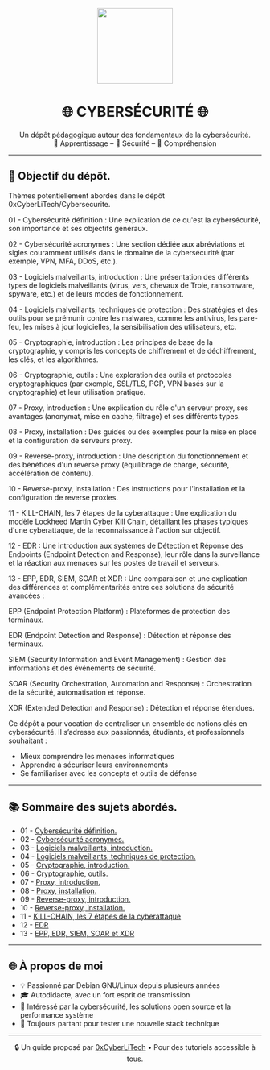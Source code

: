 <p align="center">
  <img src="https://avatars.githubusercontent.com/u/167217017?s=400&u=d983b9423c4eb8cdb9bfe8b14f505be5c894d6bc&v=4" width="150" />
</p>

<h1 align="center">🌐 CYBERSÉCURITÉ 🌐</h1>

<p align="center">
  Un dépôt pédagogique autour des fondamentaux de la cybersécurité.<br>
  📘 Apprentissage – 🔐 Sécurité – 🧠 Compréhension
</p>

---
<h2 align="left">🎯 Objectif du dépôt.</h2>

Thèmes potentiellement abordés dans le dépôt 0xCyberLiTech/Cybersecurite.

01 - Cybersécurité définition : Une explication de ce qu'est la cybersécurité, son importance et ses objectifs généraux.

02 - Cybersécurité acronymes : Une section dédiée aux abréviations et sigles couramment utilisés dans le domaine de la cybersécurité (par exemple, VPN, MFA, DDoS, etc.).

03 - Logiciels malveillants, introduction : Une présentation des différents types de logiciels malveillants (virus, vers, chevaux de Troie, ransomware, spyware, etc.) et de leurs modes de fonctionnement.

04 - Logiciels malveillants, techniques de protection : Des stratégies et des outils pour se prémunir contre les malwares, comme les antivirus, les pare-feu, les mises à jour logicielles, la sensibilisation des utilisateurs, etc.

05 - Cryptographie, introduction : Les principes de base de la cryptographie, y compris les concepts de chiffrement et de déchiffrement, les clés, et les algorithmes.

06 - Cryptographie, outils : Une exploration des outils et protocoles cryptographiques (par exemple, SSL/TLS, PGP, VPN basés sur la cryptographie) et leur utilisation pratique.

07 - Proxy, introduction : Une explication du rôle d'un serveur proxy, ses avantages (anonymat, mise en cache, filtrage) et ses différents types.

08 - Proxy, installation : Des guides ou des exemples pour la mise en place et la configuration de serveurs proxy.

09 - Reverse-proxy, introduction : Une description du fonctionnement et des bénéfices d'un reverse proxy (équilibrage de charge, sécurité, accélération de contenu).

10 - Reverse-proxy, installation : Des instructions pour l'installation et la configuration de reverse proxies.

11 - KILL-CHAIN, les 7 étapes de la cyberattaque : Une explication du modèle Lockheed Martin Cyber Kill Chain, détaillant les phases typiques d'une cyberattaque, de la reconnaissance à l'action sur objectif.

12 - EDR : Une introduction aux systèmes de Détection et Réponse des Endpoints (Endpoint Detection and Response), leur rôle dans la surveillance et la réaction aux menaces sur les postes de travail et serveurs.

13 - EPP, EDR, SIEM, SOAR et XDR : Une comparaison et une explication des différences et complémentarités entre ces solutions de sécurité avancées :

EPP (Endpoint Protection Platform) : Plateformes de protection des terminaux.

EDR (Endpoint Detection and Response) : Détection et réponse des terminaux.

SIEM (Security Information and Event Management) : Gestion des informations et des événements de sécurité.

SOAR (Security Orchestration, Automation and Response) : Orchestration de la sécurité, automatisation et réponse.

XDR (Extended Detection and Response) : Détection et réponse étendues.

Ce dépôt a pour vocation de centraliser un ensemble de notions clés en cybersécurité. Il s’adresse aux passionnés, étudiants, et professionnels souhaitant :

- Mieux comprendre les menaces informatiques
- Apprendre à sécuriser leurs environnements
- Se familiariser avec les concepts et outils de défense

---

<h2 align="left">📚 Sommaire des sujets abordés.</h2>

- 01 - [Cybersécurité définition.](CYBERSECURITE-definition.md)
- 02 - [Cybersécurité acronymes.](CYBERSECURITE-ACRONYMES.md)
- 03 - [Logiciels malveillants, introduction.](CYBERSECURITE-LOGICIELS-MALVEILLANTS-introduction.md)
- 04 - [Logiciels malveillants, techniques de protection.](CYBERSECURITE-LOGICIELS-MALVEILLANTS-techniques_de_protection.md)
- 05 - [Cryptographie, introduction.](CYBERSECURITE-CRYPTOGRAPHIE-introduction.md)
- 06 - [Cryptographie, outils.](CYBERSECURITE-CRYPTOGRAPHIE-outils.md)
- 07 - [Proxy, introduction.](CYBERSECURITE-PROXY-introduction.md)
- 08 - [Proxy, installation.](CYBERSECURITE-PROXY-installation.md)
- 09 - [Reverse-proxy, introduction.](CYBERSECURITE-REVERSE-PROXY-introduction.md)
- 10 - [Reverse-proxy, installation.](CYBERSECURITE-REVERSE-PROXY-installation.md)
- 11 - [KILL-CHAIN, les 7 étapes de la cyberattaque](CYBERSECURITE-KILL-CHAIN.md)
- 12 - [EDR](CYBERSECURITE-EDR.md)
- 13 - [EPP, EDR, SIEM, SOAR et XDR](CYBERSECURITE-EPP-EDR-SIEM-SOAR-et-XDR-comprendre-la-différence-entre-ces-acronymes.md)

---

## 🌐 À propos de moi

- 💡 Passionné par Debian GNU/Linux depuis plusieurs années
- 🎓 Autodidacte, avec un fort esprit de transmission
- 🔐 Intéressé par la cybersécurité, les solutions open source et la performance système
- 🧪 Toujours partant pour tester une nouvelle stack technique

---

<p align="center">
  🔒 Un guide proposé par <a href="https://github.com/0xCyberLiTech">0xCyberLiTech</a> • Pour des tutoriels accessible à tous.
</p>
